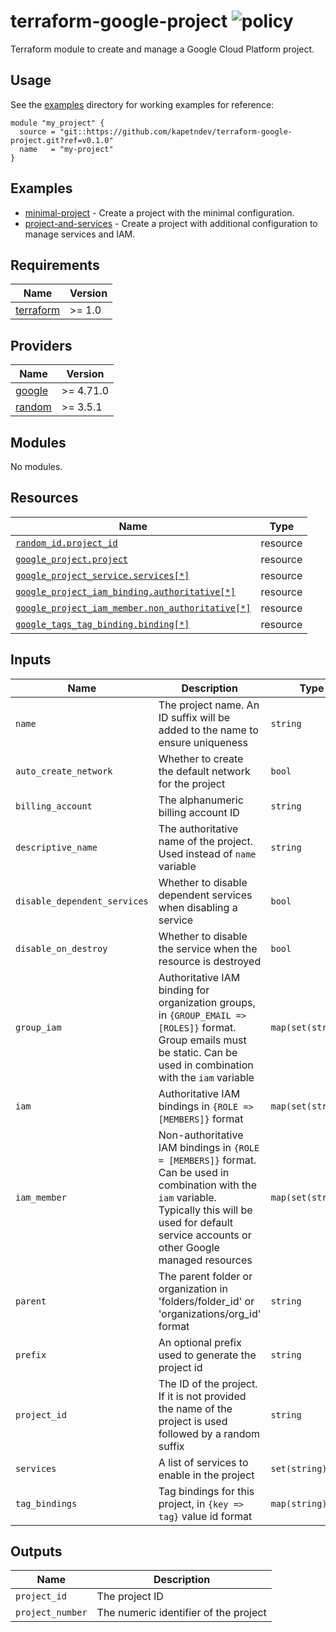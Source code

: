 # terraform-google-project ![policy](https://github.com/kapetndev/terraform-google-project/workflows/policy/badge.svg)

Terraform module to create and manage a Google Cloud Platform project.

## Usage

See the [examples](examples) directory for working examples for reference:

```hcl
module "my_project" {
  source = "git::https://github.com/kapetndev/terraform-google-project.git?ref=v0.1.0"
  name   = "my-project"
}
```

## Examples

- [minimal-project](examples/minimal-project) - Create a project with the
  minimal configuration.
- [project-and-services](examples/project-and-services) - Create a project with
  additional configuration to manage services and IAM.

## Requirements

| Name | Version |
|------|---------|
| [terraform](https://www.terraform.io/) | >= 1.0 |

## Providers

| Name | Version |
|------|---------|
| [google](https://registry.terraform.io/providers/hashicorp/google/latest) | >= 4.71.0 |
| [random](https://registry.terraform.io/providers/hashicorp/random/latest) | >= 3.5.1 |

## Modules

No modules.

## Resources

| Name | Type |
|------|------|
| [`random_id.project_id`](https://registry.terraform.io/providers/hashicorp/random/latest/docs/resources/id) | resource |
| [`google_project.project`](https://registry.terraform.io/providers/hashicorp/google/latest/docs/resources/google_project) | resource |
| [`google_project_service.services[*]`](https://registry.terraform.io/providers/hashicorp/google/latest/docs/resources/google_project_service) | resource |
| [`google_project_iam_binding.authoritative[*]`](https://registry.terraform.io/providers/hashicorp/google/latest/docs/resources/google_project_iam) | resource |
| [`google_project_iam_member.non_authoritative[*]`](https://registry.terraform.io/providers/hashicorp/google/latest/docs/resources/google_project_iam) | resource |
| [`google_tags_tag_binding.binding[*]`](https://registry.terraform.io/providers/hashicorp/google/latest/docs/resources/tags_tag_binding) | resource |

## Inputs

| Name | Description | Type | Default | Required |
|------|-------------|------|---------|:--------:|
| `name` | The project name. An ID suffix will be added to the name to ensure uniqueness | `string` | | yes |
| `auto_create_network` | Whether to create the default network for the project | `bool` | `false` | no |
| `billing_account` | The alphanumeric billing account ID | `string` | `null` | no |
| `descriptive_name` | The authoritative name of the project. Used instead of `name` variable | `string` | `null` | no |
| `disable_dependent_services` | Whether to disable dependent services when disabling a service | `bool` | `false` | no |
| `disable_on_destroy` | Whether to disable the service when the resource is destroyed | `bool` | `true` | no |
| `group_iam` | Authoritative IAM binding for organization groups, in `{GROUP_EMAIL => [ROLES]}` format. Group emails must be static. Can be used in combination with the `iam` variable | `map(set(string))` | `{}` | no |
| `iam` | Authoritative IAM bindings in `{ROLE => [MEMBERS]}` format | `map(set(string))` | `{}` | no |
| `iam_member` | Non-authoritative IAM bindings in `{ROLE = [MEMBERS]}` format. Can be used in combination with the `iam` variable. Typically this will be used for default service accounts or other Google managed resources | `map(set(string))` | `{}` | no |
| `parent` | The parent folder or organization in 'folders/folder\_id' or 'organizations/org\_id' format | `string` | `null` | no |
| `prefix` | An optional prefix used to generate the project id | `string` | `null` | no |
| `project_id` | The ID of the project. If it is not provided the name of the project is used followed by a random suffix | `string` | null | no |
| `services` | A list of services to enable in the project | `set(string)` | `[]` | no |
| `tag_bindings` | Tag bindings for this project, in `{key => tag}` value id format | `map(string)` | `{}` | no |

## Outputs

| Name | Description |
|------|-------------|
| `project_id` | The project ID |
| `project_number` | The numeric identifier of the project |
